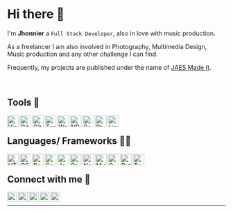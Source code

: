 # Hi there 👋 

I'm **Jhonnier** a `Full Stack Developer`, also in love with music production.

As a freelancer I am also involved in Photography, Multimedia Design, Music production and any other challenge I can find.

Frequently, my projects are published under the name of [JAES Made It](https://www.jaesmadeit.com/).

<br />

## Tools 🔧

[<img align="left" alt="Visual Studio Code" width="26px" src="https://www.jhonnierandrey.info/images/tools/14vscode.png" />][vscode]
[<img align="left" alt="Git" width="26px" src="https://www.jhonnierandrey.info/images/tools/08git.png" />][git]
[<img align="left" alt="GitHub" width="26px" src="https://www.jhonnierandrey.info/images/tools/09github.png" />][github]
[<img align="left" alt="Terminal" width="26px" src="https://www.jhonnierandrey.info/images/tools/10bash.png" />][terminal]
[<img align="left" alt="Workbench" width="26px" src="https://www.jhonnierandrey.info/images/tools/07sqlworkbench.png" />][workbench]
[<img align="left" alt="NPM" width="26px" src="https://www.jhonnierandrey.info/images/tools/11npm.png" />][npm]
[<img align="left" alt="Postman" width="26px" src="https://www.jhonnierandrey.info/images/tools/12postman.png" />][postman]
[<img align="left" alt="Photoshop" width="26px" src="https://www.jhonnierandrey.info/images/tools/15photoshop.png" />][photoshop]
[<img align="left" alt="Lightroom" width="26px" src="https://www.jhonnierandrey.info/images/tools/16lightroom.png" />][lightroom]

<br/>

## Languages/ Frameworks 👨‍💻
[<img align="left" alt="HTML5" width="26px" src="https://www.jhonnierandrey.info/images/tools/00html.png" />][htmlcss]
[<img align="left" alt="CSS3" width="26px" src="https://www.jhonnierandrey.info/images/tools/01css.png" />][htmlcss]
[<img align="left" alt="Bootstrap" width="26px" src="https://www.jhonnierandrey.info/images/tools/13bootstrap.png" />][bootstrap]
[<img align="left" alt="Sass" width="26px" src="https://www.jhonnierandrey.info/images/tools/02sass.png" />][sass]
[<img align="left" alt="JavaScript" width="26px" src="https://www.jhonnierandrey.info/images/tools/03js.png" />][js]
[<img align="left" alt="React" width="26px" src="https://www.jhonnierandrey.info/images/tools/04reactjs.png" />][react]
[<img align="left" alt="Node.js" width="26px" src="https://www.jhonnierandrey.info/images/tools/05nodejs.png" />][node]
[<img align="left" alt="MySQL" width="26px" src="https://www.jhonnierandrey.info/images/tools/06mysql.png" />][mysql]
[<img align="left" alt="C" width="26px" src="https://www.jhonnierandrey.info/images/tools/c.png" />][c]
[<img align="left" alt="Python" width="26px" src="https://www.jhonnierandrey.info/images/tools/python.png" />][python]
[<img align="left" alt="TypeScript" width="26px" src="https://www.jhonnierandrey.info/images/tools/typescript.png" />][typescript]

<br />

## Connect with me 💬

[<img align="left" alt="JhonnierAndrey.com" width="22px" src="https://www.jhonnierandrey.info/images/tools/globe.png"/>][website]
[<img align="left" alt="Twitter | Twitter" width="22px" src="https://www.jhonnierandrey.info/images/tools/twitter.png"/>][twitter]
[<img align="left" alt="Instagram | Instagram" width="22px" src="https://www.jhonnierandrey.info/images/tools/instagram.png"/>][instagram]
[<img align="left" alt="LinkedIn | LinkedIn" width="22px" src="https://www.jhonnierandrey.info/images/tools/linkedin.png"/>][linkedin]
[<img align="left" alt="Youtube | YouTube" width="22px" src="https://www.jhonnierandrey.info/images/tools/youtube.png"/>][youtube]

<br />

---

[jaesmadeit]: https://www.jaesmadeit.com/
[website]: http://www.jhonnierandrey.com/
[twitter]: https://twitter.com/jhonnierandrey
[youtube]: https://youtube.com/jhonnierandrey
[instagram]: https://instagram.com/jhonnierandrey
[linkedin]: https://linkedin.com/in/jhonnierzapata

[vscode]: https://code.visualstudio.com/
[htmlcss]: https://www.w3.org/standards/webdesign/htmlcss.html
[bootstrap]: https://getbootstrap.com/
[sass]: https://sass-lang.com/guide
[js]: https://developer.mozilla.org/en-US/docs/Web/JavaScript
[react]: https://reactjs.org/
[node]: https://nodejs.org/en/
[workbench]: https://www.sql-workbench.eu/
[mysql]: https://www.mysql.com/
[git]: https://git-scm.com/
[github]: https://github.com/
[terminal]: https://ohmyz.sh/
[npm]: https://www.npmjs.com/
[postman]: https://www.postman.com/
[c]: https://en.wikipedia.org/wiki/C_(programming_language)
[python]: https://www.python.org/
[typescript]: https://www.typescriptlang.org/
[photoshop]: https://www.adobe.com/products/photoshop.html
[lightroom]: https://www.adobe.com/products/photoshop-lightroom.html
